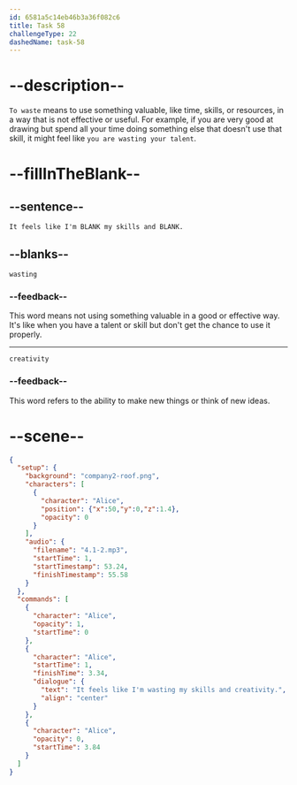 ```yaml
---
id: 6581a5c14eb46b3a36f082c6
title: Task 58
challengeType: 22
dashedName: task-58
---
```

<!-- (Audio) Alice: It feels like I'm wasting my skills and creativity. -->

# --description--

`To waste` means to use something valuable, like time, skills, or resources, in a way that is not effective or useful. For example, if you are very good at drawing but spend all your time doing something else that doesn't use that skill, it might feel like `you are wasting your talent`.

# --fillInTheBlank--

## --sentence--

`It feels like I'm BLANK my skills and BLANK.`

## --blanks--

`wasting`

### --feedback--

This word means not using something valuable in a good or effective way. It's like when you have a talent or skill but don't get the chance to use it properly.

---

`creativity`

### --feedback--

This word refers to the ability to make new things or think of new ideas.

# --scene--

```json
{
  "setup": {
    "background": "company2-roof.png",
    "characters": [
      {
        "character": "Alice",
        "position": {"x":50,"y":0,"z":1.4},
        "opacity": 0
      }
    ],
    "audio": {
      "filename": "4.1-2.mp3",
      "startTime": 1,
      "startTimestamp": 53.24,
      "finishTimestamp": 55.58
    }
  },
  "commands": [
    {
      "character": "Alice",
      "opacity": 1,
      "startTime": 0
    },
    {
      "character": "Alice",
      "startTime": 1,
      "finishTime": 3.34,
      "dialogue": {
        "text": "It feels like I'm wasting my skills and creativity.",
        "align": "center"
      }
    },
    {
      "character": "Alice",
      "opacity": 0,
      "startTime": 3.84
    }
  ]
}
```
